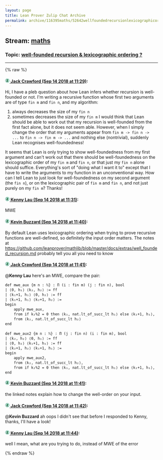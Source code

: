 ```yaml
---
layout: page
title: Lean Prover Zulip Chat Archive 
permalink: archive/116395maths/52642wellfoundedrecursionlexicographicordering.html
---
```


## Stream: [maths](index.html)
### Topic: [well-founded recursion & lexicographic ordering ?](52642wellfoundedrecursionlexicographicordering.html)

---


{% raw %}
#### [![Click to go to Zulip](../../assets/img/zulip2.png) Jack Crawford (Sep 14 2018 at 11:29)](https://leanprover.zulipchat.com/#narrow/stream/116395-maths/topic/well-founded%20recursion%20%26%20lexicographic%20ordering%20%3F/near/133941390):
Hi, I have a pleb question about how Lean infers whether recursion is well-founded or not.
I'm writing a recursive function whose first two arguments are of type `fin m` and `fin n`,  and my algorithm:
 1) always decreases the size of my `fin n`
 2) sometimes decreases the size of my `fin m`
I would think that Lean should be able to work out that my recursion is well-founded from the first fact alone, but it does not seem able.
However, when I simply change the order that my arguments appear from `fin m -> fin n -> ...` to `fin n -> fin m -> ...` and nothing else (nontrivial), suddenly Lean recognises well-foundedness!

It seems that Lean is only trying to show well-foundedness from my first argument and can't work out that there should be well-foundedness on the lexicographic order of my `fin m` and `fin n`, or that just my `fin n` alone should suffice. Everything's sort of "doing what I want it to" except that I have to write the arguments to my function in an unconventional way. How can I tell Lean to just look for well-foundedness on my second argument (the `fin n`), or on the lexicographic pair of `fin m` and `fin n`, and not just purely on my `fin m`? Thanks!

#### [![Click to go to Zulip](../../assets/img/zulip2.png) Kenny Lau (Sep 14 2018 at 11:31)](https://leanprover.zulipchat.com/#narrow/stream/116395-maths/topic/well-founded%20recursion%20%26%20lexicographic%20ordering%20%3F/near/133941463):
MWE

#### [![Click to go to Zulip](../../assets/img/zulip2.png) Kevin Buzzard (Sep 14 2018 at 11:40)](https://leanprover.zulipchat.com/#narrow/stream/116395-maths/topic/well-founded%20recursion%20%26%20lexicographic%20ordering%20%3F/near/133941803):
By default Lean uses lexicographic ordering when trying to prove recursive functions are well-defined, so definitely the input order matters. The notes at https://github.com/leanprover/mathlib/blob/master/docs/extras/well_founded_recursion.md probably tell you all you need to know

#### [![Click to go to Zulip](../../assets/img/zulip2.png) Jack Crawford (Sep 14 2018 at 11:41)](https://leanprover.zulipchat.com/#narrow/stream/116395-maths/topic/well-founded%20recursion%20%26%20lexicographic%20ordering%20%3F/near/133941855):
@**Kenny Lau** 
here's an MWE, compare the pair:
``` 
def mwe_aux {m n : ℕ} : Π (i : fin m) (j : fin n), bool
| ⟨0, h₁⟩ ⟨k₂, h₂⟩ := ff 
| ⟨k₁+1, h₁⟩ ⟨0, h₂⟩ := ff
| ⟨k₁+1, h₁⟩ ⟨k₂+1, h₂⟩ := 
begin
    apply mwe_aux,
    from if k₂%2 = 0 then ⟨k₁, nat.lt_of_succ_lt h₁⟩ else ⟨k₁+1, h₁⟩,
    from ⟨k₂, nat.lt_of_succ_lt h₂⟩
end

def mwe_aux2 {m n : ℕ} : Π (j : fin n) (i : fin m), bool
| ⟨k₂, h₂⟩ ⟨0, h₁⟩ := ff 
| ⟨0, h₂⟩ ⟨k₁+1, h₁⟩ := ff
| ⟨k₂+1, h₂⟩ ⟨k₁+1, h₁⟩ := 
begin
    apply mwe_aux2,
    from ⟨k₂, nat.lt_of_succ_lt h₂⟩,
    from if k₂%2 = 0 then ⟨k₁, nat.lt_of_succ_lt h₁⟩ else ⟨k₁+1, h₁⟩,
end
```

#### [![Click to go to Zulip](../../assets/img/zulip2.png) Kevin Buzzard (Sep 14 2018 at 11:41)](https://leanprover.zulipchat.com/#narrow/stream/116395-maths/topic/well-founded%20recursion%20%26%20lexicographic%20ordering%20%3F/near/133941878):
the linked notes explain how to change the well-order on your input.

#### [![Click to go to Zulip](../../assets/img/zulip2.png) Jack Crawford (Sep 14 2018 at 11:42)](https://leanprover.zulipchat.com/#narrow/stream/116395-maths/topic/well-founded%20recursion%20%26%20lexicographic%20ordering%20%3F/near/133941927):
@**Kevin Buzzard**  ah oops I didn't see that before I responded to Kenny, thanks, I'll have a look!

#### [![Click to go to Zulip](../../assets/img/zulip2.png) Kenny Lau (Sep 14 2018 at 11:44)](https://leanprover.zulipchat.com/#narrow/stream/116395-maths/topic/well-founded%20recursion%20%26%20lexicographic%20ordering%20%3F/near/133941991):
well I mean, what are you trying to do, instead of MWE of the error


{% endraw %}
